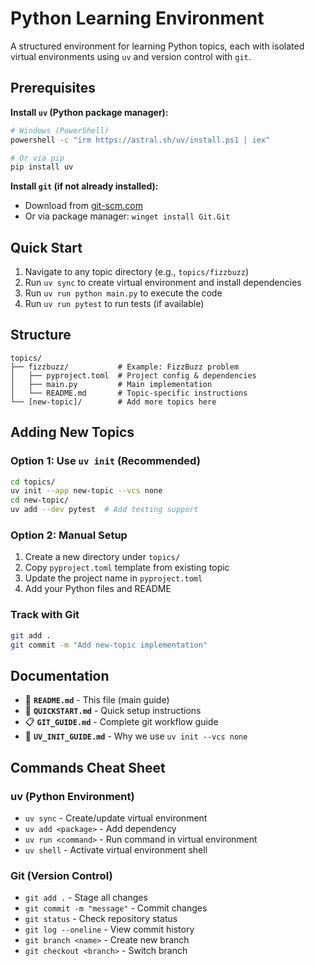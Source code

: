 # Python Learning Environment

A structured environment for learning Python topics, each with isolated virtual environments using `uv` and version control with `git`.

## Prerequisites

**Install `uv` (Python package manager):**
```bash
# Windows (PowerShell)
powershell -c "irm https://astral.sh/uv/install.ps1 | iex"

# Or via pip
pip install uv
```

**Install `git` (if not already installed):**
- Download from [git-scm.com](https://git-scm.com/)
- Or via package manager: `winget install Git.Git`

## Quick Start

1. Navigate to any topic directory (e.g., `topics/fizzbuzz`)
2. Run `uv sync` to create virtual environment and install dependencies
3. Run `uv run python main.py` to execute the code
4. Run `uv run pytest` to run tests (if available)

## Structure

```
topics/
├── fizzbuzz/           # Example: FizzBuzz problem
│   ├── pyproject.toml  # Project config & dependencies
│   ├── main.py         # Main implementation
│   └── README.md       # Topic-specific instructions
└── [new-topic]/        # Add more topics here
```

## Adding New Topics

### Option 1: Use `uv init` (Recommended)
```bash
cd topics/
uv init --app new-topic --vcs none
cd new-topic/
uv add --dev pytest  # Add testing support
```

### Option 2: Manual Setup
1. Create a new directory under `topics/`
2. Copy `pyproject.toml` template from existing topic
3. Update the project name in `pyproject.toml`
4. Add your Python files and README

### Track with Git
```bash
git add .
git commit -m "Add new-topic implementation"
```

## Documentation

- 📖 **`README.md`** - This file (main guide)
- 🚀 **`QUICKSTART.md`** - Quick setup instructions  
- 📋 **`GIT_GUIDE.md`** - Complete git workflow guide
- 🔧 **`UV_INIT_GUIDE.md`** - Why we use `uv init --vcs none`

## Commands Cheat Sheet

### uv (Python Environment)
- `uv sync` - Create/update virtual environment
- `uv add <package>` - Add dependency
- `uv run <command>` - Run command in virtual environment
- `uv shell` - Activate virtual environment shell

### Git (Version Control)
- `git add .` - Stage all changes
- `git commit -m "message"` - Commit changes
- `git status` - Check repository status
- `git log --oneline` - View commit history
- `git branch <name>` - Create new branch
- `git checkout <branch>` - Switch branch
